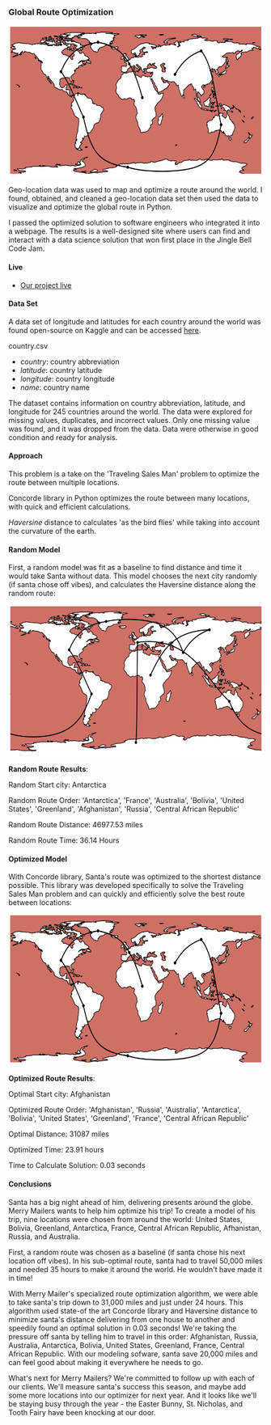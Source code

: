 ### Global Route Optimization

<p align="center">
  <img src="/images/route-optimization/optimized-route.png?raw=true" 
  width="600"
  height="300"
  alt="Map using geo-location data to display an optimized route around the world">
</p>

Geo-location data was used to map and optimize a route around the world. I found, obtained, and cleaned a geo-location data set then used the data to visualize and optimize the global route in Python. 

I passed the optimized solution to software engineers who integrated it into a webpage. The results is a well-designed site where users can find and interact with a data science solution that won first place in the Jingle Bell Code Jam.

#### Live

- [Our project live](https://skovakina.github.io/jingle-bells-jam/)

#### Data Set

A data set of longitude and latitudes for each country around the world was found open-source on Kaggle and can be accessed [here](https://www.kaggle.com/datasets/alexkaechele/country-geo). 

country.csv

* *country*: country abbreviation
* *latitude*: country latitude
* *longitude*: country longitude
* *name*: country name

The dataset contains information on country abbreviation, latitude, and longitude for 245 countries around the world. The data were explored for missing values, duplicates, and incorrect values. Only one missing value was found, and it was dropped from the data. Data were otherwise in good condition and ready for analysis.

#### Approach

This problem is a take on the 'Traveling Sales Man' problem to optimize the route between multiple locations.  

Concorde library in Python optimizes the route between many locations, with quick and efficient calculations.  

*Haversine* distance to calculates 'as the bird flies' while taking into account the curvature of the earth.

#### Random Model

First, a random model was fit as a baseline to find distance and time it would take Santa without data. This model chooses the next city randomly (if santa chose off vibes), and calculates the Haversine distance along the random route:

<p align="center">
  <img src="/images/route-optimization/random-route.png?raw=true" 
  width="600"
  height="300"
  alt="Map using geo-location data to display an optimized route around the world">
</p>

**Random Route Results**: 

Random Start city: Antarctica

Random Route Order: 'Antarctica', 'France', 'Australia', 'Bolivia', 'United States', 'Greenland', 'Afghanistan', 'Russia', 'Central African Republic'

Random Route Distance: 46977.53 miles

Random Route Time: 36.14 Hours

#### Optimized Model

With Concorde library, Santa's route was optimized to the shortest distance possible. This library was developed specifically to solve the Traveling Sales Man problem and can quickly and efficiently solve the best route between locations:

<p align="center">
  <img src="/images/route-optimization/optimized-route.png?raw=true" 
  width="600"
  height="300"
  alt="Map using geo-location data to display an optimized route around the world">
</p>

**Optimized Route Results**:

Optimal Start city: Afghanistan

Optimized Route Order: 'Afghanistan', 'Russia', 'Australia', 'Antarctica', 'Bolivia', 'United States', 'Greenland', 'France', 'Central African Republic'

Optimal Distance: 31087 miles

Optimized Time: 23.91 hours

Time to Calculate Solution: 0.03 seconds

#### Conclusions  

Santa has a big night ahead of him, delivering presents around the globe. Merry Mailers wants to help him optimize his trip! To create a model of his trip, nine locations were chosen from around the world: United States, Bolivia, Greenland, Antarctica, France, Central African Republic, Afhanistan, Russia, and Australia.  

First, a random route was chosen as a baseline (if santa chose his next location off vibes). In his sub-optimal route, santa had to travel 50,000 miles and needed 35 hours to make it around the world. He wouldn't have made it in time!  

With Merry Mailer's specialized route optimization algorithm, we were able to take santa's trip down to 31,000 miles and just under 24 hours. This algorithm used state-of the art Concorde library and Haversine distance to minimize santa's distance delivering from one house to another and speedily found an optimal solution in 0.03 seconds! We're taking the pressure off santa by telling him to travel in this order: Afghanistan, Russia, Australia, Antarctica, Bolivia, United States, Greenland, France, Central African Republic. With our modeling sofware, santa save 20,000 miles and can feel good about making it everywhere he needs to go.  

What's next for Merry Mailers? We're committed to follow up with each of our clients. We'll measure santa's success this season, and maybe add some more locations into our optimizer for next year. And it looks like we'll be staying busy through the year - the Easter Bunny, St. Nicholas, and Tooth Fairy have been knocking at our door.